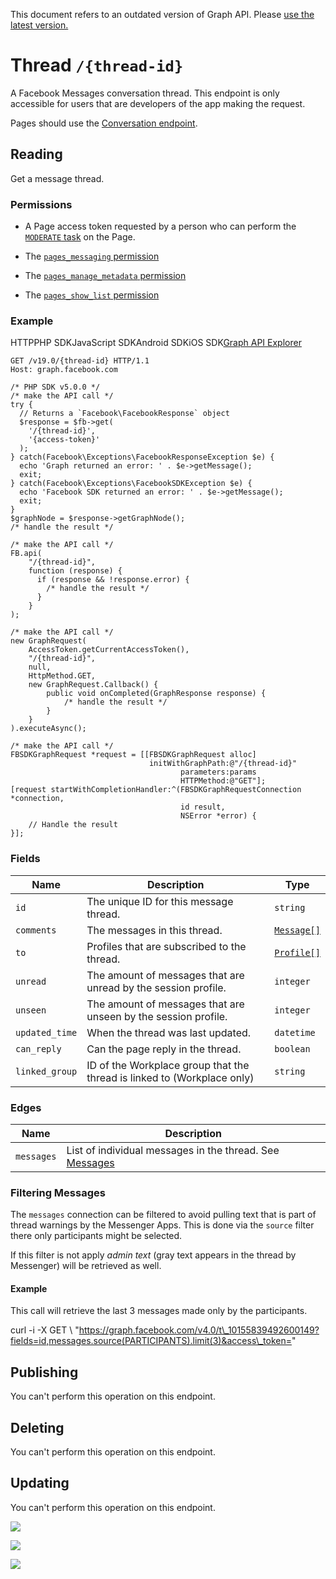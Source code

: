 This document refers to an outdated version of Graph API. Please [use the latest version.](https://developers.facebook.com/docs/graph-api/reference/v19.0/thread)

Thread `/{thread-id}`
=====================

A Facebook Messages conversation thread. This endpoint is only accessible for users that are developers of the app making the request.

Pages should use the [Conversation endpoint](https://developers.facebook.com/docs/graph-api/reference/conversation/).

Reading
-------

Get a message thread.

### Permissions

* A Page access token requested by a person who can perform the [`MODERATE` task](https://developers.facebook.com/docs/pages/overview/permissions-features#tasks) on the Page.
    
* The [`pages_messaging` permission](https://developers.facebook.com/docs/permissions/reference/pages_messaging)
    
* The [`pages_manage_metadata` permission](https://developers.facebook.com/docs/permissions/reference/pages_manage_metadata)
    
* The [`pages_show_list` permission](https://developers.facebook.com/docs/permissions/reference/pages_show_list)
    

### Example

HTTPPHP SDKJavaScript SDKAndroid SDKiOS SDK[Graph API Explorer](https://developers.facebook.com/tools/explorer/?method=GET&path=%7Bthread-id%7D&version=v19.0)

    GET /v19.0/{thread-id} HTTP/1.1
    Host: graph.facebook.com

    /* PHP SDK v5.0.0 */
    /* make the API call */
    try {
      // Returns a `Facebook\FacebookResponse` object
      $response = $fb->get(
        '/{thread-id}',
        '{access-token}'
      );
    } catch(Facebook\Exceptions\FacebookResponseException $e) {
      echo 'Graph returned an error: ' . $e->getMessage();
      exit;
    } catch(Facebook\Exceptions\FacebookSDKException $e) {
      echo 'Facebook SDK returned an error: ' . $e->getMessage();
      exit;
    }
    $graphNode = $response->getGraphNode();
    /* handle the result */

    /* make the API call */
    FB.api(
        "/{thread-id}",
        function (response) {
          if (response && !response.error) {
            /* handle the result */
          }
        }
    );

    /* make the API call */
    new GraphRequest(
        AccessToken.getCurrentAccessToken(),
        "/{thread-id}",
        null,
        HttpMethod.GET,
        new GraphRequest.Callback() {
            public void onCompleted(GraphResponse response) {
                /* handle the result */
            }
        }
    ).executeAsync();

    /* make the API call */
    FBSDKGraphRequest *request = [[FBSDKGraphRequest alloc]
                                   initWithGraphPath:@"/{thread-id}"
                                          parameters:params
                                          HTTPMethod:@"GET"];
    [request startWithCompletionHandler:^(FBSDKGraphRequestConnection *connection,
                                          id result,
                                          NSError *error) {
        // Handle the result
    }];

### Fields

| Name | Description | Type |
| --- | --- | --- |
| `id` | The unique ID for this message thread. | `string` |
| `comments` | The messages in this thread. | [`Message[]`](https://developers.facebook.com/docs/graph-api/reference/message/) |
| `to` | Profiles that are subscribed to the thread. | [`Profile[]`](https://developers.facebook.com/docs/graph-api/reference/profile/) |
| `unread` | The amount of messages that are unread by the session profile. | `integer` |
| `unseen` | The amount of messages that are unseen by the session profile. | `integer` |
| `updated_time` | When the thread was last updated. | `datetime` |
| `can_reply` | Can the page reply in the thread. | `boolean` |
| `linked_group` | ID of the Workplace group that the thread is linked to (Workplace only) | `string` |

### Edges

| Name | Description |
| --- | --- |
| `messages` | List of individual messages in the thread. See [Messages](https://developers.facebook.com/docs/graph-api/reference/message) |

### Filtering Messages

The `messages` connection can be filtered to avoid pulling text that is part of thread warnings by the Messenger Apps. This is done via the `source` filter there only participants might be selected.

If this filter is not apply _admin text_ (gray text appears in the thread by Messenger) will be retrieved as well.

#### Example

This call will retrieve the last 3 messages made only by the participants.

curl -i -X GET \\
 "https://graph.facebook.com/v4.0/t\_10155839492600149?fields=id,messages.source(PARTICIPANTS).limit(3)&access\_token=<Access Token>"

Publishing
----------

You can't perform this operation on this endpoint.

Deleting
--------

You can't perform this operation on this endpoint.

Updating
--------

You can't perform this operation on this endpoint.

![](https://www.facebook.com/tr?id=675141479195042&ev=PageView&noscript=1)

![](https://www.facebook.com/tr?id=574561515946252&ev=PageView&noscript=1)

![](https://www.facebook.com/tr?id=1754628768090156&ev=PageView&noscript=1)